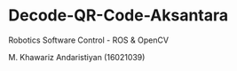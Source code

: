 # Decode-QR-Code-Aksantara
Robotics Software Control - ROS & OpenCV

M. Khawariz Andaristiyan (16021039)
